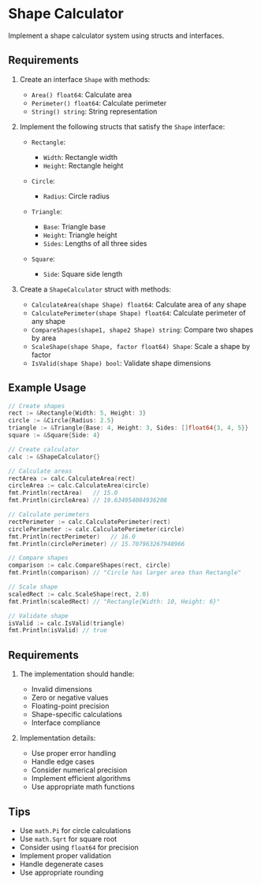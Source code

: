 # Shape Calculator

Implement a shape calculator system using structs and interfaces.

## Requirements

1. Create an interface `Shape` with methods:

   - `Area() float64`: Calculate area
   - `Perimeter() float64`: Calculate perimeter
   - `String() string`: String representation

2. Implement the following structs that satisfy the `Shape` interface:

   - `Rectangle`:

     - `Width`: Rectangle width
     - `Height`: Rectangle height

   - `Circle`:

     - `Radius`: Circle radius

   - `Triangle`:

     - `Base`: Triangle base
     - `Height`: Triangle height
     - `Sides`: Lengths of all three sides

   - `Square`:
     - `Side`: Square side length

3. Create a `ShapeCalculator` struct with methods:
   - `CalculateArea(shape Shape) float64`: Calculate area of any shape
   - `CalculatePerimeter(shape Shape) float64`: Calculate perimeter of any shape
   - `CompareShapes(shape1, shape2 Shape) string`: Compare two shapes by area
   - `ScaleShape(shape Shape, factor float64) Shape`: Scale a shape by factor
   - `IsValid(shape Shape) bool`: Validate shape dimensions

## Example Usage

```go
// Create shapes
rect := &Rectangle{Width: 5, Height: 3}
circle := &Circle{Radius: 2.5}
triangle := &Triangle{Base: 4, Height: 3, Sides: []float64{3, 4, 5}}
square := &Square{Side: 4}

// Create calculator
calc := &ShapeCalculator{}

// Calculate areas
rectArea := calc.CalculateArea(rect)
circleArea := calc.CalculateArea(circle)
fmt.Println(rectArea)   // 15.0
fmt.Println(circleArea) // 19.634954084936208

// Calculate perimeters
rectPerimeter := calc.CalculatePerimeter(rect)
circlePerimeter := calc.CalculatePerimeter(circle)
fmt.Println(rectPerimeter)   // 16.0
fmt.Println(circlePerimeter) // 15.707963267948966

// Compare shapes
comparison := calc.CompareShapes(rect, circle)
fmt.Println(comparison) // "Circle has larger area than Rectangle"

// Scale shape
scaledRect := calc.ScaleShape(rect, 2.0)
fmt.Println(scaledRect) // "Rectangle{Width: 10, Height: 6}"

// Validate shape
isValid := calc.IsValid(triangle)
fmt.Println(isValid) // true
```

## Requirements

1. The implementation should handle:

   - Invalid dimensions
   - Zero or negative values
   - Floating-point precision
   - Shape-specific calculations
   - Interface compliance

2. Implementation details:
   - Use proper error handling
   - Handle edge cases
   - Consider numerical precision
   - Implement efficient algorithms
   - Use appropriate math functions

## Tips

- Use `math.Pi` for circle calculations
- Use `math.Sqrt` for square root
- Consider using `float64` for precision
- Implement proper validation
- Handle degenerate cases
- Use appropriate rounding
